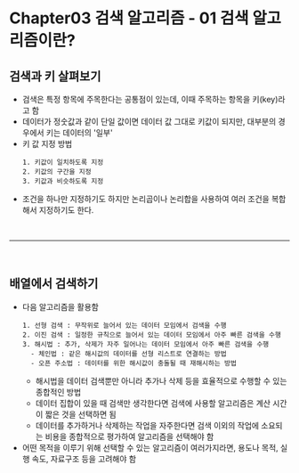 # Chapter03 검색 알고리즘 - 01 검색 알고리즘이란?

## 검색과 키 살펴보기
- 검색은 특정 항목에 주목한다는 공통점이 있는데, 이때 주목하는 항목을 키(key)라고 함
- 데이터가 정숫값과 같이 단일 값이면 데이터 값 그대로 키값이 되지만, 대부분의 경우에서 키는 데이터의 '일부'
- 키 값 지정 방법
  ```
  1. 키값이 일치하도록 지정
  2. 키값의 구간을 지정
  3. 키값과 비슷하도록 지정
  ```
- 조건을 하나만 지정하기도 하지만 논리곱이나 논리합을 사용하여 여러 조건을 복합해서 지정하기도 한다.

<br>

---

<br>

## 배열에서 검색하기
- 다음 알고리즘을 활용함
  ```
  1. 선형 검색 : 무작위로 늘어서 있는 데이터 모임에서 검색을 수행
  2. 이진 검색 : 일정한 규칙으로 늘어서 있는 데이터 모임에서 아주 빠른 검색을 수행
  3. 해시법 : 추가, 삭제가 자주 일어나는 데이터 모임에서 아주 빠른 검색을 수행
    - 체인법 : 같은 해시값의 데이터를 선형 리스트로 연결하는 방법
    - 오픈 주소법 : 데이터를 위한 해시값이 충돌될 때 재해시하는 방법
  ```
  - 해시법을 데이터 검색뿐만 아니라 추가나 삭제 등을 효율적으로 수행할 수 있는 종합적인 방법
  - 데이터 집합이 있을 때 검색만 생각한다면 검색에 사용할 알고리즘은 계산 시간이 짧은 것을 선택하면 됨
  - 데이터를 추가하거나 삭제하는 작업을 자주한다면 검색 이외의 작업에 소요되는 비용을 종합적으로 평가하여 알고리즘을 선택해야 함
- 어떤 목적을 이루기 위해 선택할 수 있는 알고리즘이 여러가지라면, 용도나 목적, 실행 속도, 자료구조 등을 고려해야 함
 
